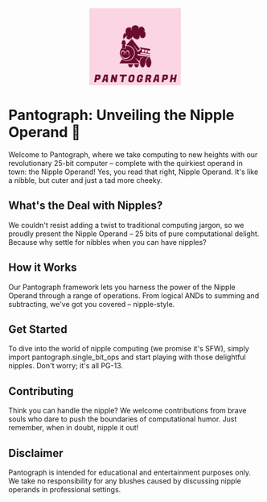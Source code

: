 <center><img src="statics/logo.png"/></center>

# Pantograph: Unveiling the Nipple Operand 🍼

Welcome to Pantograph, where we take computing to new heights with our revolutionary 25-bit computer – complete with the quirkiest operand in town: the Nipple Operand! Yes, you read that right, Nipple Operand. It's like a nibble, but cuter and just a tad more cheeky.

## What's the Deal with Nipples?
We couldn't resist adding a twist to traditional computing jargon, so we proudly present the Nipple Operand – 25 bits of pure computational delight. Because why settle for nibbles when you can have nipples?

## How it Works
Our Pantograph framework lets you harness the power of the Nipple Operand through a range of operations. From logical ANDs to summing and subtracting, we've got you covered – nipple-style.

## Get Started
To dive into the world of nipple computing (we promise it's SFW), simply import pantograph.single_bit_ops and start playing with those delightful nipples. Don't worry; it's all PG-13.

## Contributing
Think you can handle the nipple? We welcome contributions from brave souls who dare to push the boundaries of computational humor. Just remember, when in doubt, nipple it out!

## Disclaimer
Pantograph is intended for educational and entertainment purposes only. We take no responsibility for any blushes caused by discussing nipple operands in professional settings.
